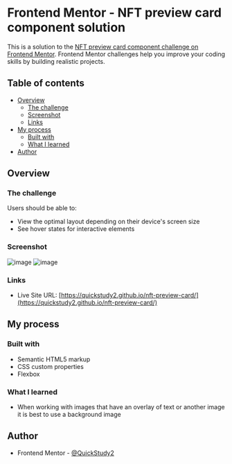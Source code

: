 # Frontend Mentor - NFT preview card component solution

This is a solution to the [NFT preview card component challenge on Frontend Mentor](https://www.frontendmentor.io/challenges/nft-preview-card-component-SbdUL_w0U). Frontend Mentor challenges help you improve your coding skills by building realistic projects. 

## Table of contents

- [Overview](#overview)
  - [The challenge](#the-challenge)
  - [Screenshot](#screenshot)
  - [Links](#links)
- [My process](#my-process)
  - [Built with](#built-with)
  - [What I learned](#what-i-learned)
- [Author](#author)


## Overview

### The challenge

Users should be able to:

- View the optimal layout depending on their device's screen size
- See hover states for interactive elements

### Screenshot

![image](../nft-preview-card/images/screenshot.png)
![image](https://user-images.githubusercontent.com/94812276/153212611-b4d55f24-7c87-4317-bfda-1ca7398f9bc7.png)



### Links

- Live Site URL: [https://quickstudy2.github.io/nft-preview-card/](https://quickstudy2.github.io/nft-preview-card/)

## My process

### Built with

- Semantic HTML5 markup
- CSS custom properties
- Flexbox


### What I learned

- When working with images that have an overlay of text or another image it is best to use a background image



## Author


- Frontend Mentor - [@QuickStudy2](https://www.frontendmentor.io/profile/QuickStudy2)



